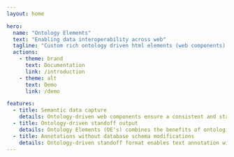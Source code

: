 ```yaml
---
layout: home

hero:
  name: "Ontology Elements"
  text: "Enabling data interoperability across web"
  tagline: "Custom rich ontology driven html elements (web components) that can be used with any web framework, or even without a framework."
  actions:
    - theme: brand
      text: Documentation
      link: /introduction
    - theme: alt
      text: Demo
      link: /demo

features:
  - title: Semantic data capture
    details: Ontology-driven web components ensure a consistent and standardized representation of data, facilitating seamless integration and interpretation of information within life sciences web applications
  - title: Ontology-driven standoff output
    details: Ontology Elements (OE's) combines the benefits of ontologies with the flexibility of the standoff format for annotating text, offering several benefits for Named Entity Recognition (NER) training tasks
  - title: Annotations without database schema modifications
    details: Ontology-driven standoff format enables text annotation without requiring any changes to the underlying database schema or types
---
```


